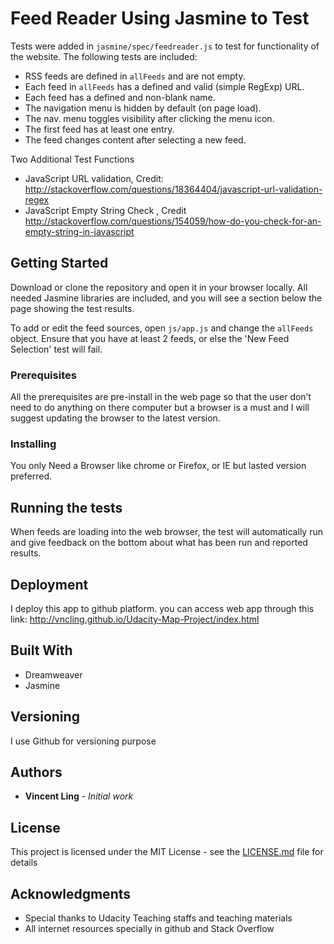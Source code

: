 # Feed Reader Using Jasmine to Test

Tests were added in `jasmine/spec/feedreader.js` to test for functionality of the website.  The following tests are included:

- RSS feeds are defined in `allFeeds` and are not empty.
- Each feed in `allFeeds` has a defined and valid (simple RegExp) URL.
- Each feed has a defined and non-blank name.
- The navigation menu is hidden by default (on page load).
- The nav. menu toggles visibility after clicking the menu icon.
- The first feed has at least one entry.
- The feed changes content after selecting a new feed.

Two Additional Test Functions
- JavaScript URL validation, Credit: http://stackoverflow.com/questions/18364404/javascript-url-validation-regex
- JavaScript Empty String Check , Credit http://stackoverflow.com/questions/154059/how-do-you-check-for-an-empty-string-in-javascript

## Getting Started

Download or clone the repository and open it in your browser locally.  All needed Jasmine libraries are included, and you will see a section below the page showing the test results.

To add or edit the feed sources, open `js/app.js` and change the `allFeeds` object.  Ensure that you have at least 2 feeds, or else the 'New Feed Selection' test will fail.

### Prerequisites

All the prerequisites are pre-install in the web page so that the user don’t need to do anything on there computer but a browser is a must and I will suggest updating the browser to the latest version. 

### Installing

You only Need a Browser like chrome or Firefox, or IE but lasted version preferred.


## Running the tests

When feeds are loading into the web browser, the test will automatically run and give feedback on the bottom about what has been run and reported results.

## Deployment

I deploy this app to github platform. you can access web app through this link: http://vncling.github.io/Udacity-Map-Project/index.html

## Built With

* Dreamweaver
* Jasmine


## Versioning

I use Github for versioning purpose

## Authors

* **Vincent Ling** - *Initial work* 


## License

This project is licensed under the MIT License - see the [LICENSE.md](LICENSE.md) file for details

## Acknowledgments

* Special thanks to Udacity Teaching staffs and teaching materials
* All internet resources specially in github and Stack Overflow
